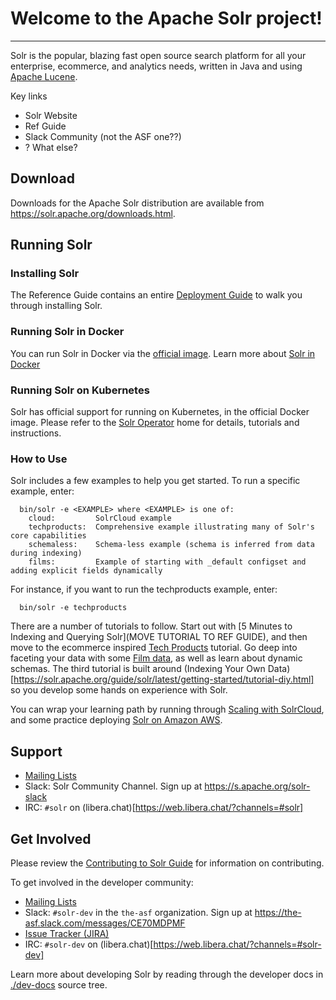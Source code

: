 <!--
    Licensed to the Apache Software Foundation (ASF) under one or more
    contributor license agreements.  See the NOTICE file distributed with
    this work for additional information regarding copyright ownership.
    The ASF licenses this file to You under the Apache License, Version 2.0
    the "License"); you may not use this file except in compliance with
    the License.  You may obtain a copy of the License at

        http://www.apache.org/licenses/LICENSE-2.0

    Unless required by applicable law or agreed to in writing, software
    distributed under the License is distributed on an "AS IS" BASIS,
    WITHOUT WARRANTIES OR CONDITIONS OF ANY KIND, either express or implied.
    See the License for the specific language governing permissions and
    limitations under the License.
 -->

# Welcome to the Apache Solr project!
-----------------------------------

Solr is the popular, blazing fast open source search platform for all your
enterprise, ecommerce, and analytics needs,
written in Java and using [Apache Lucene](https://lucene.apache.org/).

Key links
  - Solr Website
  - Ref Guide
  - Slack Community (not the ASF one??)
  - ? What else?


## Download

Downloads for the Apache Solr distribution are available from https://solr.apache.org/downloads.html.

## Running Solr

### Installing Solr

The Reference Guide contains an entire  [Deployment Guide](https://solr.apache.org/guide/solr/latest/deployment-guide/system-requirements.html) to walk you through installing Solr.

### Running Solr in Docker

You can run Solr in Docker via the [official image](https://hub.docker.com/_/solr).
Learn more about [Solr in Docker](https://solr.apache.org/guide/solr/latest/deployment-guide/solr-in-docker.html)

### Running Solr on Kubernetes

Solr has official support for running on Kubernetes, in the official Docker image.
Please refer to the [Solr Operator](https://solr.apache.org/operator) home for details, tutorials and instructions.

### How to Use

Solr includes a few examples to help you get started. To run a specific example, enter:

```
  bin/solr -e <EXAMPLE> where <EXAMPLE> is one of:
    cloud:         SolrCloud example
    techproducts:  Comprehensive example illustrating many of Solr's core capabilities
    schemaless:    Schema-less example (schema is inferred from data during indexing)
    films:         Example of starting with _default configset and adding explicit fields dynamically    
```

For instance, if you want to run the techproducts example, enter:

```
  bin/solr -e techproducts
```

There are a number of tutorials to follow.  Start out with [5 Minutes to Indexing and Querying Solr](MOVE TUTORIAL TO REF GUIDE),
and then move to the ecommerce inspired [Tech Products](https://solr.apache.org/guide/solr/latest/getting-started/tutorial-techproducts.html) tutorial.   Go deep into faceting your data with some [Film data](https://solr.apache.org/guide/solr/latest/getting-started/tutorial-films.html), as well as learn about dynamic schemas.   The third tutorial is built around (Indexing Your Own Data)[https://solr.apache.org/guide/solr/latest/getting-started/tutorial-diy.html] so you develop some hands on experience with Solr.

You can wrap your learning path by running through [Scaling with SolrCloud](https://solr.apache.org/guide/solr/latest/getting-started/tutorial-solrcloud.html),
and some practice deploying [Solr on Amazon AWS](https://solr.apache.org/guide/solr/latest/getting-started/tutorial-aws.html).


## Support

- [Mailing Lists](https://solr.apache.org/community.html#mailing-lists-chat)
- Slack: Solr Community Channel.  Sign up at https://s.apache.org/solr-slack
- IRC: `#solr` on (libera.chat)[https://web.libera.chat/?channels=#solr]


## Get Involved
Please review the [Contributing to Solr Guide](https://cwiki.apache.org/confluence/display/solr/HowToContribute)
for information on contributing.

To get involved in the developer community:

- [Mailing Lists](https://solr.apache.org/community.html#mailing-lists-chat)
- Slack: `#solr-dev` in the `the-asf` organization.  Sign up at https://the-asf.slack.com/messages/CE70MDPMF
- [Issue Tracker (JIRA)](https://issues.apache.org/jira/browse/SOLR)
- IRC: `#solr-dev` on (libera.chat)[https://web.libera.chat/?channels=#solr-dev]

Learn more about developing Solr by reading through the developer docs in [./dev-docs](./dev-docs) source tree.
